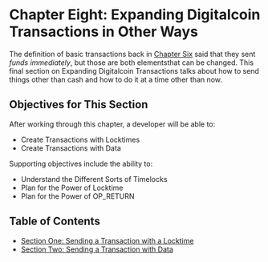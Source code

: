 # Chapter Eight: Expanding Digitalcoin Transactions in Other Ways

The definition of basic transactions back in [Chapter Six](06_0_Expanding_Digitalcoin_Transactions_Multisigs.md) said that they sent _funds_ _immediately_, but those are both elementsthat can be changed. This final section on Expanding Digitalcoin Transactions talks about how to send things other than cash and how to do it at a time other than now.

## Objectives for This Section

After working through this chapter, a developer will be able to:

   * Create Transactions with Locktimes
   * Create Transactions with Data
   
Supporting objectives include the ability to:

   * Understand the Different Sorts of Timelocks
   * Plan for the Power of Locktime
   * Plan for the Power of OP_RETURN
   
## Table of Contents

   * [Section One: Sending a Transaction with a Locktime](08_1_Sending_a_Transaction_with_a_Locktime.md)
   * [Section Two: Sending a Transaction with Data](08_2_Sending_a_Transaction_with_Data.md)
